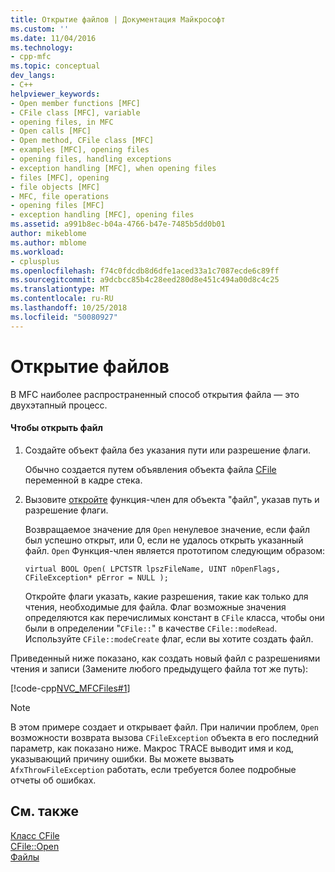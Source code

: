 ```yaml
---
title: Открытие файлов | Документация Майкрософт
ms.custom: ''
ms.date: 11/04/2016
ms.technology:
- cpp-mfc
ms.topic: conceptual
dev_langs:
- C++
helpviewer_keywords:
- Open member functions [MFC]
- CFile class [MFC], variable
- opening files, in MFC
- Open calls [MFC]
- Open method, CFile class [MFC]
- examples [MFC], opening files
- opening files, handling exceptions
- exception handling [MFC], when opening files
- files [MFC], opening
- file objects [MFC]
- MFC, file operations
- opening files [MFC]
- exception handling [MFC], opening files
ms.assetid: a991b8ec-b04a-4766-b47e-7485b5dd0b01
author: mikeblome
ms.author: mblome
ms.workload:
- cplusplus
ms.openlocfilehash: f74c0fdcdb8d6dfe1aced33a1c7087ecde6c89ff
ms.sourcegitcommit: a9dcbcc85b4c28eed280d8e451c494a00d8c4c25
ms.translationtype: MT
ms.contentlocale: ru-RU
ms.lasthandoff: 10/25/2018
ms.locfileid: "50080927"
---
```

# <a name="opening-files"></a>Открытие файлов

В MFC наиболее распространенный способ открытия файла — это двухэтапный процесс.

#### <a name="to-open-a-file"></a>Чтобы открыть файл

1. Создайте объект файла без указания пути или разрешение флаги.

   Обычно создается путем объявления объекта файла [CFile](../mfc/reference/cfile-class.md) переменной в кадре стека.

1. Вызовите [откройте](../mfc/reference/cfile-class.md#open) функция-член для объекта "файл", указав путь и разрешение флаги.

   Возвращаемое значение для `Open` ненулевое значение, если файл был успешно открыт, или 0, если не удалось открыть указанный файл. `Open` Функция-член является прототипом следующим образом:

   `virtual BOOL Open( LPCTSTR lpszFileName, UINT nOpenFlags, CFileException* pError = NULL );`

   Откройте флаги указать, какие разрешения, такие как только для чтения, необходимые для файла. Флаг возможные значения определяются как перечислимых констант в `CFile` класса, чтобы они были в определении "`CFile::`" в качестве `CFile::modeRead`. Используйте `CFile::modeCreate` флаг, если вы хотите создать файл.

Приведенный ниже показано, как создать новый файл с разрешениями чтения и записи (Замените любого предыдущего файла тот же путь):

[!code-cpp[NVC_MFCFiles#1](../atl-mfc-shared/reference/codesnippet/cpp/opening-files_1.cpp)]

> [!NOTE]
>  В этом примере создает и открывает файл. При наличии проблем, `Open` возможности возврата вызова `CFileException` объекта в его последний параметр, как показано ниже. Макрос TRACE выводит имя и код, указывающий причину ошибки. Вы можете вызвать `AfxThrowFileException` работать, если требуется более подробные отчеты об ошибках.

## <a name="see-also"></a>См. также

[Класс CFile](../mfc/reference/cfile-class.md)<br/>
[CFile::Open](../mfc/reference/cfile-class.md#open)<br/>
[Файлы](../mfc/files-in-mfc.md)

